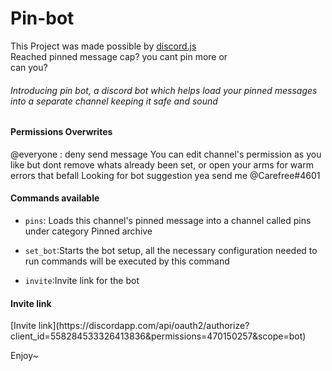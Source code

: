 # Pin-bot
This Project was made possible by [discord.js](https://discord.js.org/#/)<br>
Reached pinned message cap? you cant pin more or<br>
can you?<br>
###### Introducing pin bot, a discord bot which helps load your pinned messages into a separate channel keeping it safe and sound
#### Permissions Overwrites
@everyone : deny send message
You can edit channel's permission as you like but dont remove whats already been set, or open your arms for warm errors that befall
Looking for bot suggestion yea send me @Carefree#4601
#### Commands available

- ``pins``: Loads this channel's pinned message into a channel called pins under category Pinned archive

- ``set_bot``:Starts the bot setup, all the necessary configuration needed to run commands will be executed by this command

- ``invite``:Invite link for the bot

#### Invite link
<p>[Invite link](https://discordapp.com/api/oauth2/authorize?client_id=558284533326413836&permissions=470150257&scope=bot)<p>
Enjoy~
